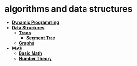 # algorithms and data structures
- **[Dynamic Programming](/dynamic-programming/)**
- **[Data Structures](/data-structures/)**
  - **[Trees](/data-structures/trees/)**
    - **[Segment Tree](/data-structures/trees/segment-trees)**
  - **[Graphs](/data-structures/graphs/)**
- **[Math](/math/)**
  - **[Basic Math](/math/basic-math)**
  - **[Number Theory](/math/number-theory)**
